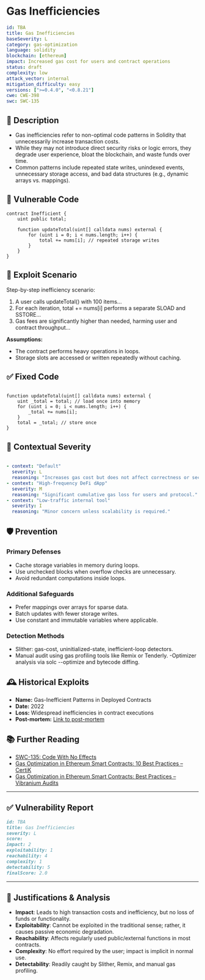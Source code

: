 # Gas Inefficiencies 

```YAML
id: TBA
title: Gas Inefficiencies 
baseSeverity: L
category: gas-optimization
language: solidity
blockchain: [ethereum]
impact: Increased gas cost for users and contract operations
status: draft
complexity: low
attack_vector: internal
mitigation_difficulty: easy
versions: [">=0.4.0", "<0.8.21"]
cwe: CWE-398
swc: SWC-135
```

## 📝 Description

- Gas inefficiencies refer to non-optimal code patterns in Solidity that unnecessarily increase transaction costs.       
- While they may not introduce direct security risks or logic errors, they degrade user experience, bloat the blockchain, and waste funds over time. 
- Common patterns include repeated state writes, unindexed events, unnecessary storage access, and bad data structures (e.g., dynamic arrays vs. mappings).

## 🚨 Vulnerable Code

```solidity
contract Inefficient {
    uint public total;

    function updateTotal(uint[] calldata nums) external {
        for (uint i = 0; i < nums.length; i++) {
            total += nums[i]; // repeated storage writes
        }
    }
}
```

## 🧪 Exploit Scenario

Step-by-step inefficiency scenario:

1. A user calls updateTotal() with 100 items...
2. For each iteration, total += nums[i] performs a separate SLOAD and SSTORE...
3. Gas fees are significantly higher than needed, harming user and contract throughput...

**Assumptions:**

- The contract performs heavy operations in loops.
- Storage slots are accessed or written repeatedly without caching.

## ✅ Fixed Code

```solidity

function updateTotal(uint[] calldata nums) external {
    uint _total = total; // load once into memory
    for (uint i = 0; i < nums.length; i++) {
        _total += nums[i];
    }
    total = _total; // store once
}
```
## 🧭 Contextual Severity

```yaml

- context: "Default"
  severity: L
  reasoning: "Increases gas cost but does not affect correctness or security directly."
- context: "High-frequency DeFi dApp"
  severity: M
  reasoning: "Significant cumulative gas loss for users and protocol."
- context: "Low-traffic internal tool"
  severity: I
  reasoning: "Minor concern unless scalability is required."
```

## 🛡️ Prevention

### Primary Defenses

- Cache storage variables in memory during loops.
- Use unchecked blocks when overflow checks are unnecessary.
- Avoid redundant computations inside loops.

### Additional Safeguards
- Prefer mappings over arrays for sparse data.
- Batch updates with fewer storage writes.
- Use constant and immutable variables where applicable.

### Detection Methods

- Slither: gas-cost, uninitialized-state, inefficient-loop detectors.
- Manual audit using gas profiling tools like Remix or Tenderly.
-Optimizer analysis via solc --optimize and bytecode diffing.

## 🕰️ Historical Exploits

- **Name:** Gas-Inefficient Patterns in Deployed Contracts
- **Date:** 2022 
- **Loss:** Widespread inefficiencies in contract executions 
- **Post-mortem:** [Link to post-mortem](https://link.springer.com/article/10.1007/s11390-021-1674-4)
  
## 📚 Further Reading

- [SWC-135: Code With No Effects](https://swcregistry.io/docs/SWC-135) 
- [Gas Optimization in Ethereum Smart Contracts: 10 Best Practices – CertiK](https://www.certik.com/resources/blog/gas-optimization-in-ethereum-smart-contracts-10-best-practices) 
- [Gas Optimization in Ethereum Smart Contracts: Best Practices – Vibranium Audits](https://www.vibraniumaudits.com/post/gas-optimization-in-ethereum-smart-contracts-10-best-practices)

---

## ✅ Vulnerability Report 

```markdown
id: TBA
title: Gas Inefficiencies
severity: L
score:
impact: 2        
exploitability: 1 
reachability: 4   
complexity: 1     
detectability: 5  
finalScore: 2.0
```

---

## 📄 Justifications & Analysis

- **Impact**: Leads to high transaction costs and inefficiency, but no loss of funds or functionality.
- **Exploitability**: Cannot be exploited in the traditional sense; rather, it causes passive economic degradation.
- **Reachability**: Affects regularly used public/external functions in most contracts.
- **Complexity**: No effort required by the user; impact is implicit in normal use.
- **Detectability**: Readily caught by Slither, Remix, and manual gas profiling.
